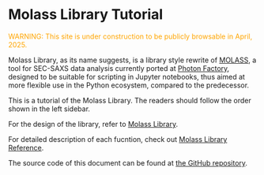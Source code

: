 # Molass Library Tutorial

<font color="orange">WARNING: This site is under construction to be publicly browsable in April, 2025.</font>

Molass Library, as its name suggests, is a library style rewrite of [MOLASS](https://www.jstage.jst.go.jp/article/biophysico/20/1/20_e200001/_article), a tool for SEC-SAXS data analysis currently ported at [Photon Factory](https://pfwww.kek.jp/saxs/MOLASS.html), designed to be suitable for scripting in Jupyter notebooks, thus aimed at more flexible use in the Python ecosystem, compared to the predecessor.

This is a tutorial of the Molass Library. The readers should follow the order shown in the left sidebar.

For the design of the library, refer to [Molass Library](https://freesemt.github.io/molass-library/).

For detailed description of each fucntion, check out [Molass Library Reference](https://freesemt.github.io/molass-reference/).

The source code of this document can be found at [the GitHub repository](https://github.com/freesemt/molass-tutorial).